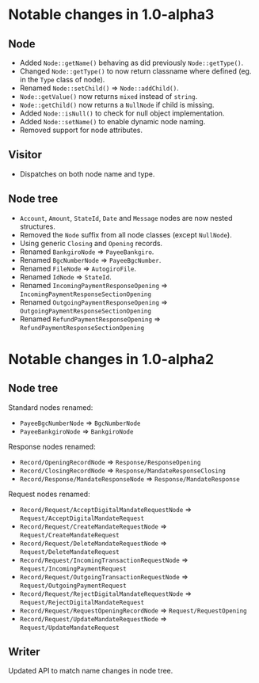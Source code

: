 # Notable changes in 1.0-alpha3

## Node

* Added `Node::getName()` behaving as did previously `Node::getType()`.
* Changed `Node::getType()` to now return classname where defined (eg. in the
  `Type` class of node).
* Renamed `Node::setChild()` => `Node::addChild()`.
* `Node::getValue()` now returns `mixed` instead of `string`.
* `Node::getChild()` now returns a `NullNode` if child is missing.
* Added `Node::isNull()` to check for null object implementation.
* Added `Node::setName()` to enable dynamic node naming.
* Removed support for node attributes.

## Visitor

* Dispatches on both node name and type.

## Node tree

* `Account`, `Amount`, `StateId`, `Date` and `Message` nodes are now nested structures.
* Removed the `Node` suffix from all node classes (except `NullNode`).
* Using generic `Closing` and `Opening` records.
* Renamed `BankgiroNode` => `PayeeBankgiro`.
* Renamed `BgcNumberNode` => `PayeeBgcNumber`.
* Renamed `FileNode` => `AutogiroFile`.
* Renamed `IdNode` => `StateId`.
* Renamed `IncomingPaymentResponseOpening` => `IncomingPaymentResponseSectionOpening`
* Renamed `OutgoingPaymentResponseOpening` => `OutgoingPaymentResponseSectionOpening`
* Renamed `RefundPaymentResponseOpening` => `RefundPaymentResponseSectionOpening`

# Notable changes in 1.0-alpha2

## Node tree

Standard nodes renamed:

* `PayeeBgcNumberNode` => `BgcNumberNode`
* `PayeeBankgiroNode` => `BankgiroNode`

Response nodes renamed:

* `Record/OpeningRecordNode` => `Response/ResponseOpening`
* `Record/ClosingRecordNode` => `Response/MandateResponseClosing`
* `Record/Response/MandateResponseNode` => `Response/MandateResponse`

Request nodes renamed:

* `Record/Request/AcceptDigitalMandateRequestNode` => `Request/AcceptDigitalMandateRequest`
* `Record/Request/CreateMandateRequestNode` => `Request/CreateMandateRequest`
* `Record/Request/DeleteMandateRequestNode` => `Request/DeleteMandateRequest`
* `Record/Request/IncomingTransactionRequestNode` => `Request/IncomingPaymentRequest`
* `Record/Request/OutgoingTransactionRequestNode` => `Request/OutgoingPaymentRequest`
* `Record/Request/RejectDigitalMandateRequestNode` => `Request/RejectDigitalMandateRequest`
* `Record/Request/RequestOpeningRecordNode` => `Request/RequestOpening`
* `Record/Request/UpdateMandateRequestNode` => `Request/UpdateMandateRequest`

## Writer

Updated API to match name changes in node tree.
